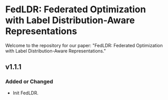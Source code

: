 # FedLDR: Federated Optimization with Label Distribution-Aware Representations

Welcome to the repository for our paper: "FedLDR: Federated Optimization with Label Distribution-Aware Representations."


## v1.1.1

### Added or Changed
- Init FedLDR.
